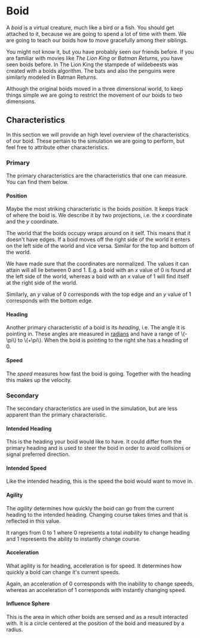 # Boid
A _boid_ is a virtual creature, much like a bird or a fish. You should get
attached to it, because we are going to spend a lot of time with them. We are
going to teach our boids how to move gracefully among their siblings.

You might not know it, but you have probably seen our friends before. If you are
familiar with movies like _The Lion King_ or _Batman Returns_, you have seen
boids before. In The Lion King the stampede of wildebeests was created with a
boids algorithm. The bats and also the penguins were similarly modeled in Batman
Returns.

Although the original boids moved in a three dimensional world, to keep things
simple we are going to restrict the movement of our boids to two dimensions.

## Characteristics
In this section we will provide an high level overview of the characteristics of
our boid. These pertain to the simulation we are going to perform, but feel free
to attribute other characteristics.

### Primary
The primary characteristics are the characteristics that one can measure. You
can find them below.

#### Position
Maybe the most striking characteristic is the boids _position_. It keeps track
of where the boid is. We describe it by two projections, i.e. the _x_ coordinate
and the _y_ coordinate.

The world that the boids occupy wraps around on it self. This means that it
doesn't have edges. If a boid moves off the right side of the world it enters on
the left side of the world and vice versa. Similar for the top and bottom of the
world.

We have made sure that the coordinates are normalized. The values it can attain
will all lie between 0 and 1. E.g. a boid with an _x_ value of 0 is found at the
left side of the world, whereas a boid with an _x_ value of 1 will find itself at 
the right side of the world.

Similarly, an _y_ value of 0 corresponds with the top edge and an _y_ value of 1
corresponds with the bottom edge.

#### Heading
Another primary characteristic of a boid is its _heading_, i.e. The angle it is
pointing in. These angles are measured in
[radians](https://en.wikipedia.org/wiki/Radian) and have a range of 
\\(-\pi\\) to \\(+\pi\\). When the boid is pointing to the right she has a
heading of 0.

#### Speed
The _speed_ measures how fast the boid is going. Together with the heading this
makes up the velocity.

### Secondary
The secondary characteristics are used in the simulation, but are less apparent
than the primary characteristic.

#### Intended Heading
This is the heading your boid would like to have. It could differ from the
primary heading and is used to steer the boid in order to avoid collisions or
signal preferred direction.

#### Intended Speed
Like the intended heading, this is the speed the boid would want to move in.

#### Agility
The _agility_ determines how quickly the boid can go from the current heading 
to the intended heading. Changing course takes times and that is reflected in
this value.

It ranges from 0 to 1 where 0 represents a total *inability* to change heading
and 1 represents the ability to instantly change course.

#### Acceleration
What agility is for heading, acceleration is for speed. It determines how quickly
a boid can change it's current speeds.

Again, an acceleration of 0 corresponds with the inability to change speeds, whereas
an acceleration of 1 corresponds with instantly changing speed.

#### Influence Sphere
This is the area in which other boids are sensed and as a result interacted with.
It is a circle centered at the position of the boid and measured by a radius.
